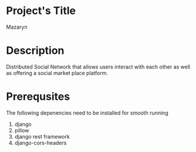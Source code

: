 # Project's Title

Mazaryn

# Description

Distributed Social Network that allows users interact with each other as well as offering a social market place platform.

# Prerequsites

The following depenencies need to be installed for smooth running 
1. django
2. pillow 
3. django rest framework 
4. django-cors-headers
